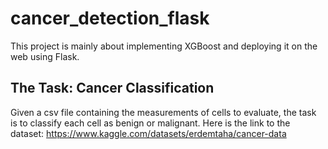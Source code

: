 # cancer_detection_flask

This project is mainly about implementing XGBoost and deploying it on the web using Flask.

## The Task: Cancer Classification
Given a csv file containing the measurements of cells to evaluate, the task is to classify each cell
as benign or malignant. Here is the link to the dataset: https://www.kaggle.com/datasets/erdemtaha/cancer-data

